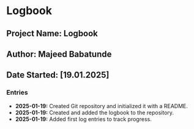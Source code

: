 # Logbook
## Project Name: Logbook
## Author: Majeed Babatunde
## Date Started: [19.01.2025]

### Entries
- **2025-01-19:** Created Git repository and initialized it with a README.
- **2025-01-19:** Created and added the logbook to the repository.
- **2025-01-19:** Added first log entries to track progress.

